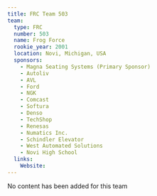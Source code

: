 ```yaml
---
title: FRC Team 503
team:
  type: FRC
  number: 503
  name: Frog Force
  rookie_year: 2001
  location: Novi, Michigan, USA
  sponsors:
    - Magna Seating Systems (Primary Sponsor)
    - Autoliv
    - AVL
    - Ford
    - NGK
    - Comcast
    - Softura
    - Denso
    - TechShop
    - Renesas
    - Numatics Inc.
    - Schindler Elevator
    - West Automated Solutions
    - Novi High School
  links:
    Website: 
---
```

No content has been added for this team